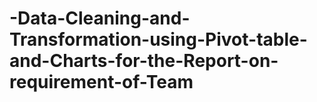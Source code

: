 # -Data-Cleaning-and-Transformation-using-Pivot-table-and-Charts-for-the-Report-on-requirement-of-Team